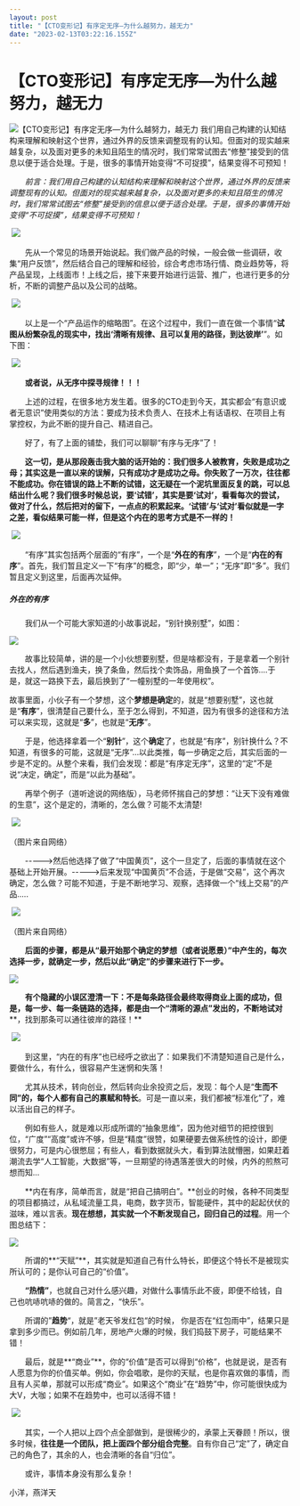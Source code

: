 ```yaml
---
layout: post
title: "【CTO变形记】有序定无序—为什么越努力，越无力"
date: "2023-02-13T03:22:16.155Z"
---
```

【CTO变形记】有序定无序—为什么越努力，越无力
========================

![【CTO变形记】有序定无序—为什么越努力，越无力](https://img2023.cnblogs.com/blog/37134/202302/37134-20230213104622228-112102389.png) 我们用自己构建的认知结构来理解和映射这个世界，通过外界的反馈来调整现有的认知。但面对的现实越来越复杂，以及面对更多的未知且陌生的情况时，我们常常试图去“修整”接受到的信息以便于适合处理。于是，很多的事情开始变得“不可捉摸”，结果变得不可预知！

　　_前言：我们用自己构建的认知结构来理解和映射这个世界，通过外界的反馈来调整现有的认知。但面对的现实越来越复杂，以及面对更多的未知且陌生的情况时，我们常常试图去“修整”接受到的信息以便于适合处理。于是，很多的事情开始变得“不可捉摸”，结果变得不可预知！_

 ![](https://img2023.cnblogs.com/blog/37134/202302/37134-20230213103526548-1994190456.png)

　　先从一个常见的场景开始说起。我们做产品的时候，一般会做一些调研，收集“用户反馈”，然后结合自己的理解和经验，综合考虑市场行情、商业趋势等，将产品呈现，上线面市！上线之后，接下来要开始进行运营、推广，也进行更多的分析，不断的调整产品以及公司的战略。

 ![](https://img2023.cnblogs.com/blog/37134/202302/37134-20230213103654969-1100572391.png)

　　以上是一个“产品运作的缩略图”。在这个过程中，我们一直在做一个事情“**试图从纷繁杂乱的现实中，找出‘****清晰有规律、且可以复用的路径，到达彼岸****’**”。如下图：

 ![](https://img2023.cnblogs.com/blog/37134/202302/37134-20230213103726777-445514880.png)

　　**或者说，从无序中探寻规律！！！**

　　上述的过程，在很多地方发生着。很多的CTO走到今天，其实都会“有意识或者无意识”使用类似的方法：要成为技术负责人、在技术上有话语权、在项目上有掌控权，为此不断的提升自己、精进自己。 

　　好了，有了上面的铺垫，我们可以聊聊“有序与无序”了！ 

　　**这一切，是从那段轰击我大脑的话开始的：我们很多人被教育，失败是成功之母；其实这是一直以来的误解，只有成功才是成功之母。你失败了一万次，往往都不能成功。你在错误的路上不断的试错，这无疑在一个泥坑里面反复的跳，可以总结出什么呢？****我们很多时候总说，要‘试错’，其实是要‘试对’，看看每次的尝试，做对了什么，然后把对的留下，一点点的积累起来。****‘试错’与‘试对’看似就是一字之差，看似结果可能一样，但是这个内在的思考方式是不一样的！**

 ![](https://img2023.cnblogs.com/blog/37134/202302/37134-20230213103824960-1791704944.png)

　　“有序”其实包括两个层面的“有序”，一个是“**外在的有序**”，一个是“**内在的有序**”。首先，我们暂且定义一下“有序”的概念，即“少，单一”；“无序”即“多”。我们暂且定义到这里，后面再次延伸。

##### **外在的有序**

　　我们从一个可能大家知道的小故事说起，“别针换别墅”，如图：

![](https://img2023.cnblogs.com/blog/37134/202302/37134-20230213104013008-986223167.png)

　　故事比较简单，讲的是一个小伙想要别墅，但是啥都没有，于是拿着一个别针去找人，然后遇到渔夫，换了条鱼，然后找个卖饰品，用鱼换了一个首饰....于是，就这一路换下去，最后换到了“一幢别墅的一年使用权”。

故事里面，小伙子有一个梦想，这个**梦想是确定**的，就是“想要别墅”，这也就是“**有序**”，很清楚自己要什么，至于怎么得到，不知道，因为有很多的途径和方法可以来实现，这就是“**多**”，也就是“**无序**”。

　　于是，他选择拿着一个“**别针**”，这个**确定**了，也就是“有序”，别针换什么？不知道，有很多的可能，这就是“无序”...以此类推，每一步确定之后，其实后面的一步是不定的。从整个来看，我们会发现：都是“有序定无序”，这里的“定”不是说“决定，确定”，而是“以此为基础”。

　　再举个例子（道听途说的网络版），马老师怀揣自己的梦想：“让天下没有难做的生意”，这个是定的，清晰的，怎么做？可能不太清楚!

 ![](https://img2023.cnblogs.com/blog/37134/202302/37134-20230213104134796-150078978.png)

（图片来自网络）

　　----->然后他选择了做了“中国黄页”，这个一旦定了，后面的事情就在这个基础上开始开展。----->后来发现“中国黄页”不合适，于是做“交易”，这个再次确定，怎么做？可能不知道，于是不断地学习、观察，选择做一个“线上交易”的产品.....

 ![](https://img2023.cnblogs.com/blog/37134/202302/37134-20230213104200214-1210858419.png)

（图片来自网络）

　　**后面的步骤，都是从“最开始那个确定的梦想（或者说愿景）”中产生的，每次选择一步，就确定一步，然后以此“确定”的步骤来进行下一步。** 

![](https://img2023.cnblogs.com/blog/37134/202302/37134-20230213104305818-156528630.png)

　　**有个隐藏的小误区澄清一下：****不是每条路径会最终取得商业上面的成功，但是，每一步、每一条链路的选择，都是由一个“****清晰的源点****”发出的，不断地****试对****，找到那条可以通往彼岸的路径！**

 ![](https://img2023.cnblogs.com/blog/37134/202302/37134-20230213104330261-1388986505.png)

　　到这里，“内在的有序”也已经呼之欲出了：如果我们不清楚知道自己是什么，要做什么，有什么，很容易产生迷惘和失落！

　　尤其从技术，转向创业，然后转向业余投资之后，发现：每个人是“**生而不同”的，每个人都有自己的禀赋和特长**。可是一直以来，我们都被“标准化”了，难以活出自己的样子。

　　例如有些人，就是难以形成所谓的“抽象思维”，因为他对细节的把控很到位，“广度”“高度”或许不够，但是“精度”很赞，如果硬要去做系统性的设计，即便很努力，可是内心很憋屈；有些人，看到数据就头大，看到算法就懵圈，如果赶着潮流去学“人工智能，大数据”等，一旦期望的待遇落差很大的时候，内外的煎熬可想而知...

　　**内在有序，简单而言，就是“把自己搞明白”。**创业的时候，各种不同类型的项目都搞过，从私域流量工具，电商，数字货币，智能硬件，其中的起起伏伏的滋味，难以言表。**现在想想，其实就一个不断发现自己，回归自己的过程**。用一个图总结下：

![](https://img2023.cnblogs.com/blog/37134/202302/37134-20230213104415278-360767893.png)

　　所谓的**“天赋”**，其实就是知道自己有什么特长，即便这个特长不是被现实所认可的；是你认可自己的“价值”。

　　**“热情”**，也就自己对什么感兴趣，对做什么事情乐此不疲，即便不给钱，自己也吭哧吭哧的做的。简言之，“快乐”。

　　所谓的”**趋势**“，就是”老天爷发红包“的时候， 你是否在“红包雨中”，结果只是拿到多少而已。例如前几年，房地产火爆的时候，我们捣鼓下房子，可能结果不错！

　　最后，就是**“商业”**，你的“价值”是否可以得到“价格”，也就是说，是否有人愿意为你的价值买单。例如，你会唱歌，是你的天赋，也是你喜欢做的事情，而且有人买单，那就可以形成“商业”。如果这个“商业”在“趋势”中，你可能很快成为大V，大咖；如果不在趋势中，也可以活得不错！

 ![](https://img2023.cnblogs.com/blog/37134/202302/37134-20230213104450034-1482581785.png)

　　其实，一个人把以上四个点全部做到，是很稀少的，承蒙上天眷顾！所以，很多时候，**往往是一个团队，把上面四个部分组合完整**。自有你自己“定”了，确定自己的角色了，其余的人，也会清晰的各自“归位”。  

　　或许，事情本身没有那么复杂！

小洋，燕洋天